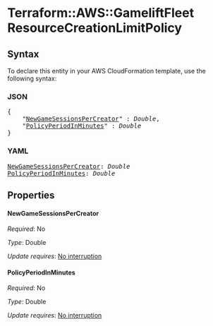 # Terraform::AWS::GameliftFleet ResourceCreationLimitPolicy

## Syntax

To declare this entity in your AWS CloudFormation template, use the following syntax:

### JSON

<pre>
{
    "<a href="#newgamesessionspercreator" title="NewGameSessionsPerCreator">NewGameSessionsPerCreator</a>" : <i>Double</i>,
    "<a href="#policyperiodinminutes" title="PolicyPeriodInMinutes">PolicyPeriodInMinutes</a>" : <i>Double</i>
}
</pre>

### YAML

<pre>
<a href="#newgamesessionspercreator" title="NewGameSessionsPerCreator">NewGameSessionsPerCreator</a>: <i>Double</i>
<a href="#policyperiodinminutes" title="PolicyPeriodInMinutes">PolicyPeriodInMinutes</a>: <i>Double</i>
</pre>

## Properties

#### NewGameSessionsPerCreator

_Required_: No

_Type_: Double

_Update requires_: [No interruption](https://docs.aws.amazon.com/AWSCloudFormation/latest/UserGuide/using-cfn-updating-stacks-update-behaviors.html#update-no-interrupt)

#### PolicyPeriodInMinutes

_Required_: No

_Type_: Double

_Update requires_: [No interruption](https://docs.aws.amazon.com/AWSCloudFormation/latest/UserGuide/using-cfn-updating-stacks-update-behaviors.html#update-no-interrupt)

